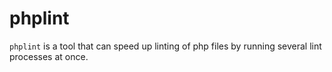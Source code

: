 phplint
=======

`phplint` is a tool that can speed up linting of php files by running several lint processes at once.
